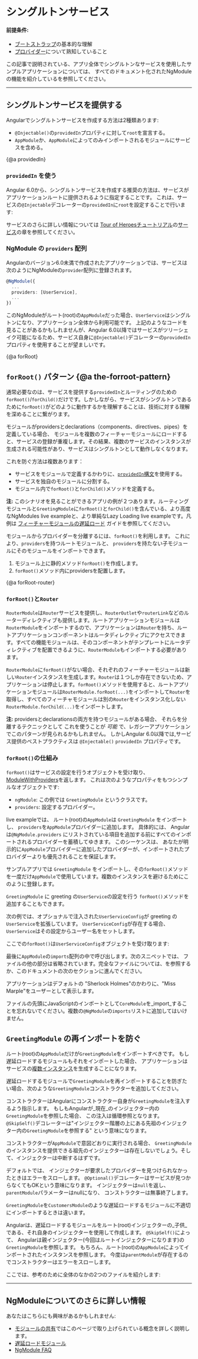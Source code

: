 # シングルトンサービス

#### 前提条件:

* [ブートストラップ](guide/bootstrapping)の基本的な理解
* [プロバイダー](guide/providers)について熟知していること

この記事で説明されている、アプリ全体でシングルトンなサービスを使用したサンプルアプリケーションについては、
すべてのドキュメント化されたNgModuleの機能を紹介している<live-example name="ngmodules"></live-example>を参照してください。

<hr />

## シングルトンサービスを提供する

Angularでシングルトンサービスを作成する方法は2種類あります:

* `@Injectable()`の`providedIn`プロパティに対して`root`を宣言する。
* `AppModule`か、`AppModule`によってのみインポートされるモジュールにサービスを含める。

{@a providedIn}

### `providedIn` を使う

Angular 6.0から、シングルトンサービスを作成する推奨の方法は、サービスがアプリケーションルートに提供されるように指定することです。 これは、サービスの`@Injectable`デコレーターの`providedIn`に`root`を設定することで行います:

<code-example path="providers/src/app/user.service.0.ts"  header="src/app/user.service.0.ts" linenums="false"> </code-example>


サービスのさらに詳しい情報については
[Tour of Heroesチュートリアル](tutorial)の[サービス](tutorial/toh-pt4)の章を参照してください。

### NgModule の `providers` 配列

Angularのバージョン6.0未満で作成されたアプリケーションでは、サービスは次のようにNgModuleの`provider`配列に登録されます。

```ts
@NgModule({
  ...
  providers: [UserService],
  ...
})

```

このNgModuleがルート(root)の`AppModule`だった場合、`UserService`はシングルトンになり、アプリケーション全体から利用可能です。
上記のようなコードを見ることがあるかもしれませんが、Angular 6.0以降ではサービスがツリーシェイク可能になるため、サービス自身に`@Injectable()`デコレーターの`providedIn`プロパティを使用することが望ましいです。

{@a forRoot}

## `forRoot()` パターン {@a the-forroot-pattern}

通常必要なのは、サービスを提供する`providedIn`とルーティングのための`forRoot()`/`forChild()`だけです。しかしながら、サービスがシングルトンであるために`forRoot()`がどのように動作するかを理解することは、技術に対する理解を深めることに繋がります。

モジュールがprovidersとdeclarations（components、directives、pipes）を定義している場合、
モジュールを複数のフィーチャーモジュールにロードすると、サービスの登録が重複します。その結果、複数のサービスのインスタンスが生成される可能性があり、サービスはシングルトンとして動作しなくなります。

これを防ぐ方法は複数あります：

* サービスをモジュールで定義するかわりに、[`providedIn`構文](guide/singleton-services#providedIn)を使用する。
* サービスを独自のモジュールに分割する。
* モジュール内で`forRoot()`と`forChild()`メソッドを定義する。

<div class="alert is-helpful">

**注:** このシナリオを見ることができるアプリの例が２つあります。ルーティングモジュールと`GreetingModule`に`forRoot()`と`forChild()`を含んでいる、より高度な<live-example oDownload>NgModules live example</live-example>と、より単純な<live-example name="lazy-loading-ngmodules" noDownload>Lazy Loading live example</live-example>です。凡例は [フィーチャーモジュールの遅延ロード](guide/lazy-loading-ngmodules) ガイドを参照してください。

</div>


モジュールからプロバイダーを分離するには、`forRoot()`を利用します。
これにより、`providers`を持つルートモジュールと、
`providers`を持たない子モジュールにそのモジュールをインポートできます。

1. モジュール上に静的メソッド`forRoot()`を作成します。
2. `forRoot()`メソッド内にprovidersを配置します。

<code-example path="ngmodules/src/app/greeting/greeting.module.ts" region="for-root" header="src/app/greeting/greeting.module.ts" linenums="false"> </code-example>


{@a forRoot-router}

### `forRoot()`と`Router`

`RouterModule`は`Router`サービスを提供し、`RouterOutlet`や`routerLink`などのルーターディレクティブも提供します。ルートアプリケーションモジュールは`RouterModule`をインポートするので、アプリケーションは`Router`を持ち、ルートアプリケーションコンポーネントはルータディレクティブにアクセスできます。すべての機能モジュールは、そのコンポーネントがテンプレートにルータディレクティブを配置できるように、`RouterModule`もインポートする必要があります。

`RouterModule`に`forRoot()`がない場合、それぞれのフィーチャーモジュールは新しい`Router`インスタンスを生成します。`Router`は１つしか存在できないため、アプリケーションは停止します。`forRoot()`メソッドを使用すると、ルートアプリケーションモジュールは`RouterModule.forRoot(...)`をインポートして`Router`を取得し、すべてのフィーチャモジュールは別の`Router`をインスタンス化しない`RouterModule.forChild(...)`をインポートします。

<div class="alert is-helpful">

**注:** providersとdeclarationsの両方を持つモジュールがある場合、
それらを分離するテクニックとして
これを使うことが _可能_ で、レガシーアプリケーションでこのパターンが見られるかもしれません。
しかしAngular 6.0以降では,サービス提供のベストプラクティスは
`@Injectable()` `providedIn` プロパティです。

</div>

### `forRoot()`の仕組み

`forRoot()`はサービスの設定を行うオブジェクトを受け取り、
[ModuleWithProviders](api/core/ModuleWithProviders)を返します。
これは次のようなプロパティをもつシンプルなオブジェクトです:

* `ngModule`: この例では `GreetingModule` というクラスです。
* `providers`: 設定するプロバイダー。

<live-example name="ngmodules">live example</live-example>では、
ルート(root)の`AppModule`は `GreetingModule` をインポートし、
`providers`を`AppModule`プロバイダーに追加します。
具体的には、
Angularは`@NgModule.providers`
にリストされている項目を追加する前にすべてのインポートされるプロバイダーを蓄積してゆきます。
このシーケンスは、
あなたが明示的に`AppModule`プロバイダーに追加したプロバイダーが、インポートされたプロバイダーよりも優先されることを保証します。

サンプルアプリでは `GreetingModule` をインポートし、その`forRoot()`メソッドを一度だけ`AppModule`で使用しています。複数のインスタンスを避けるためにこのように登録します。

`GreetingModule` に greeting の`UserService`の設定を行う
`forRoot()`メソッドを追加することもできます。

次の例では、オプショナルで注入された`UserServiceConfig`が greeting の`UserService`を拡張しています。
`UserServiceConfig`が存在する場合、`UserService`はその設定からユーザー名をセットします。

<code-example path="ngmodules/src/app/greeting/user.service.ts" region="ctor" header="src/app/greeting/user.service.ts (constructor)" linenums="false">

</code-example>

ここでの`forRoot()`は`UserServiceConfig`オブジェクトを受け取ります:

<code-example path="ngmodules/src/app/greeting/greeting.module.ts" region="for-root" header="src/app/greeting/greeting.module.ts (forRoot)" linenums="false">

</code-example>

最後に`AppModule`の`imports`配列の中で呼び出します。次のスニペットでは、
ファイルの他の部分は省略されています。完全なファイルについては、<live-example name="ngmodules"></live-example>を参照するか、このドキュメントの次のセクションに進んでください。

<code-example path="ngmodules/src/app/app.module.ts" region="import-for-root" header="src/app/app.module.ts (imports)" linenums="false">

</code-example>

アプリケーションはデフォルトの "Sherlock Holmes"のかわりに、"Miss Marple"をユーザーとして表示します。

ファイルの先頭にJavaScriptのインポートとして`CoreModule`を_import_することを忘れないでください。複数の`@NgModule`の`imports`リストに追加してはいけません。

<!-- KW--Does this mean that if we need it elsewhere we only import it at the top? I thought the services would all be available since we were importing it into `AppModule` in `providers`. -->

## `GreetingModule` の再インポートを防ぐ

ルート(root)の`AppModule`だけが`GreetingModule`をインポートすべきです。
もし遅延ロードするモジュールもそれをインポートした場合、
アプリケーションはサービスの[複数インスタンス](guide/ngmodule-faq#q-why-bad)を生成することになります。

遅延ロードするモジュールで`GreetingModule`を再インポートすることを防ぎたい場合、次のような`GreetingModule`コンストラクターを追加してください。

<code-example path="ngmodules/src/app/greeting/greeting.module.ts" region="ctor" header="src/app/greeting/greeting.module.ts" linenums="false">

</code-example>

コンストラクターはAngularにコンストラクター自身が`GreetingModule`を注入するよう指示します。
もしもAngularが_現在_のインジェクター内の`GreetingModule`を参照した場合、
この注入は循環参照となります。
`@SkipSelf()`デコレーターは"インジェクター階層の上にある先祖のインジェクター内の`GreetingModule`を参照する"
という意味になります。

コンストラクターが`AppModule`で意図どおりに実行される場合、
`GreetingModule`のインスタンスを提供できる祖先のインジェクターは存在しないでしょう。そして、インジェクターは中断するはずです。

デフォルトでは、
インジェクターが要求したプロバイダーを見つけられなかったときはエラーをスローします。
`@Optional()`デコレーターはサービスが見つからなくてもOKという意味になります。
インジェクターは`null`を返し、`parentModule`パラメーターはnullになり、
コンストラクターは無事終了します。

`GreetingModule`を`CustomersModule`のような遅延ロードするモジュールに不適切にインポートするときは違います。

Angularは、遅延ロードするモジュールをルート(root)インジェクターの_子供_である、それ自身のインジェクターを使用して作成します。
`@SkipSelf()`によって、
Angularは親インジェクター(今回はルートインジェクターになります)の`GreetingModule`を参照します。
もちろん、ルート(root)の`AppModule`によってインポートされたインスタンスを参照します。
今度は`parentModule`が存在するのでコンストラクターはエラーをスローします。

ここでは、参考のために全体のなかの2つのファイルを紹介します:

<code-tabs linenums="false">
 <code-pane header="app.module.ts" path="ngmodules/src/app/app.module.ts">
 </code-pane>
 <code-pane header="greeting.module.ts" region="whole-greeting-module" path="ngmodules/src/app/greeting/greeting.module.ts">
 </code-pane>
</code-tabs>


<hr />

## NgModuleについてのさらに詳しい情報

あなたはこちらにも興味があるかもしれません:
* [モジュールの共有](guide/sharing-ngmodules)ではこのページで取り上げられている概念を詳しく説明します。
* [遅延ロードモジュール](guide/lazy-loading-ngmodules)
* [NgModule FAQ](guide/ngmodule-faq)
